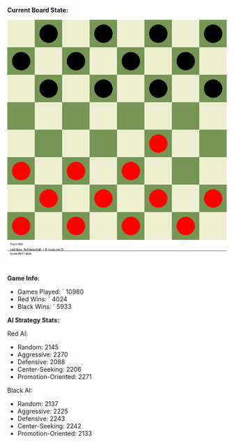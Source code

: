 
**Current Board State:**  
<!-- START_GIF -->
![Checkers Game](./checkers_game.gif)
<!-- END_GIF -->

**Game Info:**  
- Games Played: `<!-- GAMES_PLAYED --> 10980
- Red Wins: `<!-- RED_WINS --> 4024
- Black Wins: `<!-- BLACK_WINS --> 5933

<!-- AI_STATS -->
**AI Strategy Stats:**

Red AI:
- Random: 2145
- Aggressive: 2270
- Defensive: 2088
- Center-Seeking: 2206
- Promotion-Oriented: 2271

Black AI:
- Random: 2137
- Aggressive: 2225
- Defensive: 2243
- Center-Seeking: 2242
- Promotion-Oriented: 2133
